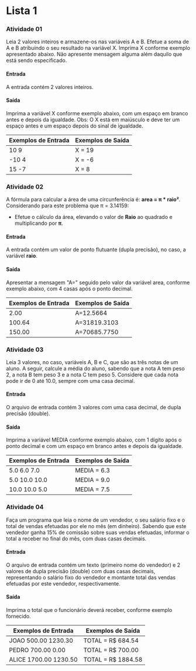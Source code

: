# Lista 1

### Atividade 01

Leia 2 valores inteiros e armazene-os nas variáveis A e B. Efetue a soma de A e B atribuindo o seu resultado na variável X. Imprima X conforme exemplo apresentado abaixo. Não apresente mensagem alguma além daquilo que está sendo especificado.

#### Entrada
A entrada contém 2 valores inteiros.

#### Saída
Imprima a variável X conforme exemplo abaixo, com um espaço em branco antes e depois da igualdade. Obs: O X está em maiúsculo e deve ter um espaço antes e um espaço depois do sinal de igualdade.

| Exemplos de Entrada | Exemplos de Saída |
|---------------------|-------------------|
| 10 9                | X = 19            |
| -10 4               | X = -6            |
| 15 -7               | X = 8             |


### Atividade 02

A fórmula para calcular a área de uma circunferência é: **area = π * raio²**. Considerando para este problema que π = 3.14159:

- Efetue o cálculo da área, elevando o valor de **Raio** ao quadrado e multiplicando por **π**.

#### Entrada

A entrada contém um valor de ponto flutuante (dupla precisão), no caso, a variável **raio**.

#### Saída

Apresentar a mensagem "A=" seguido pelo valor da variável area, conforme exemplo abaixo, com 4 casas após o ponto decimal.

| Exemplos de Entrada | Exemplos de Saída |
|---------------------|-------------------|
| 2.00                | A=12.5664         |
| 100.64              | A=31819.3103      |
| 150.00              | A=70685.7750      |


### Atividade 03

Leia 3 valores, no caso, variáveis A, B e C, que são as três notas de um aluno. A seguir, calcule a média do aluno, sabendo que a nota A tem peso 2, a nota B tem peso 3 e a nota C tem peso 5. Considere que cada nota pode ir de 0 até 10.0, sempre com uma casa decimal.

#### Entrada
O arquivo de entrada contém 3 valores com uma casa decimal, de dupla precisão (double).

#### Saída
Imprima a variável MEDIA conforme exemplo abaixo, com 1 dígito após o ponto decimal e com um espaço em branco antes e depois da igualdade.

| Exemplos de Entrada | Exemplos de Saída |
|---------------------|-------------------|
| 5.0 6.0 7.0         | MEDIA = 6.3       |
| 5.0 10.0 10.0       | MEDIA = 9.0       |
| 10.0 10.0 5.0       | MEDIA = 7.5       |

### Atividade 04

Faça um programa que leia o nome de um vendedor, o seu salário fixo e o total de vendas efetuadas por ele no mês (em dinheiro). Sabendo que este vendedor ganha 15% de comissão sobre suas vendas efetuadas, informar o total a receber no final do mês, com duas casas decimais.

#### Entrada
O arquivo de entrada contém um texto (primeiro nome do vendedor) e 2 valores de dupla precisão (double) com duas casas decimais, representando o salário fixo do vendedor e montante total das vendas efetuadas por este vendedor, respectivamente.

#### Saída
Imprima o total que o funcionário deverá receber, conforme exemplo fornecido.

| Exemplos de Entrada   | Exemplos de Saída  |
|-----------------------|--------------------|
| JOAO 500.00 1230.30   | TOTAL = R$ 684.54  |
| PEDRO 700.00 0.00     | TOTAL = R$ 700.00  |
| ALICE 1700.00 1230.50 | TOTAL = R$ 1884.58 |
